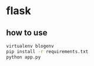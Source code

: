 # flask

## how to use

```bash
virtualenv blogenv
pip install -r requirements.txt
python app.py
```